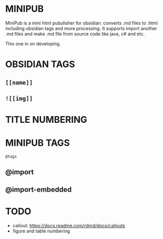 # MINIPUB

MiniPub is a mini html pubulisher for obsidian: converts .md files to .html including obsidian tags and more processing.
It supports import another .md files and make .md file from source code like java, c# and etc.

This one in on developing.

# OBSIDIAN TAGS

## ```[[name]]```

## ```![[img]]```

# TITLE NUMBERING

# MINIPUB TAGS

```@tags```

## @import

## @import-embedded

# TODO

- callout: https://docs.readme.com/rdmd/docs/callouts
- figure and table numbering